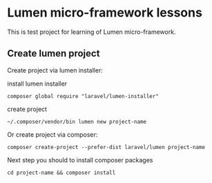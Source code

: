 Lumen micro-framework lessons
=============================

This is test project for learning of Lumen micro-framework.

Create lumen project
--------------------
Create project via lumen installer:

install lumen installer
```
composer global require "laravel/lumen-installer"
```

create project
```
~/.composer/vendor/bin lumen new project-name
```

Or create project via composer:
```
composer create-project --prefer-dist laravel/lumen project-name
```

Next step you should to install composer packages
```
cd project-name && composer install
```
